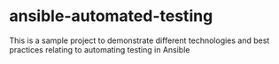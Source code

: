 # ansible-automated-testing
This is a sample project to demonstrate different technologies and best practices relating to automating testing in Ansible
